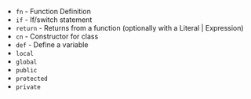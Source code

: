 * `fn` - Function Definition
* `if` - If/switch statement
* `return` - Returns from a function (optionally with a Literal | Expression)
* `cn` - Constructor for class
* `def` - Define a variable
* `local`
* `global`
* `public`
* `protected`
* `private`